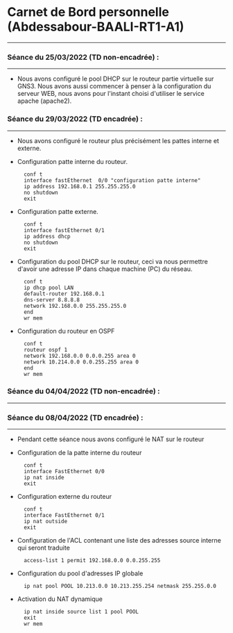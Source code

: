 # Carnet de Bord personnelle (Abdessabour-BAALI-RT1-A1)
---

### Séance du 25/03/2022 (TD non-encadrée) : 
---

* Nous avons configuré le pool DHCP sur le routeur partie virtuelle sur GNS3. Nous avons aussi commencer à penser à la configuration du serveur WEB, nous avons pour l'instant choisi d'utiliser le service apache (apache2).

### Séance du 29/03/2022 (TD encadrée) :
---

* Nous avons configuré le routeur plus précisément les pattes interne et externe.
* Configuration patte interne du routeur.

        conf t
        interface fastEthernet  0/0 "configuration patte interne"
        ip address 192.168.0.1 255.255.255.0
        no shutdown
        exit

* Configuration patte externe.

        conf t
        interface fastEthernet 0/1
        ip address dhcp
        no shutdown
        exit

* Configuration du pool DHCP sur le routeur, ceci va nous permettre d'avoir une adresse IP dans chaque machine (PC) du réseau.

        conf t
        ip dhcp pool LAN
        default-router 192.168.0.1
        dns-server 8.8.8.8
        network 192.168.0.0 255.255.255.0
        end
        wr mem

* Configuration du routeur en OSPF

        conf t
        routeur ospf 1
        network 192.168.0.0 0.0.0.255 area 0
        network 10.214.0.0 0.0.255.255 area 0
        end
        wr mem
        
### Séance du 04/04/2022 (TD non-encadrée) :
---

### Séance du 08/04/2022 (TD encadrée) :
---

* Pendant cette séance nous avons configuré le NAT sur le routeur
* Configuration de la patte interne du routeur
        
        conf t
        interface FastEthernet 0/0
        ip nat inside
        exit
        
* Configuration externe du routeur 
        
        conf t
        interface FastEthernet 0/1
        ip nat outside
        exit
        
* Configuration de l'ACL contenant une liste des adresses source interne qui seront traduite

        access-list 1 permit 192.168.0.0 0.0.255.255
        
* Configuration du pool d'adresses IP globale

        ip nat pool POOL 10.213.0.0 10.213.255.254 netmask 255.255.0.0
        
* Activation du NAT dynamique

        ip nat inside source list 1 pool POOL
        exit
        wr mem

